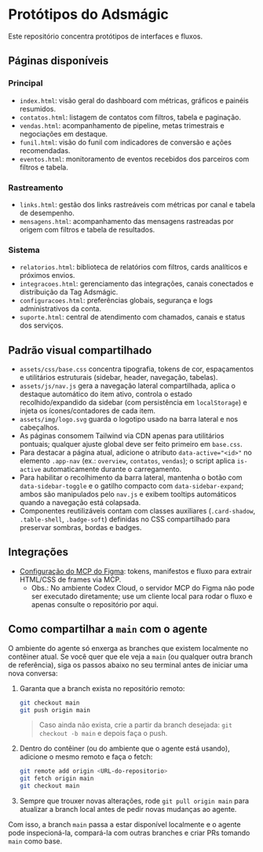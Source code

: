 ﻿# Protótipos do Adsmágic

Este repositório concentra protótipos de interfaces e fluxos.

## Páginas disponíveis

### Principal

- `index.html`: visão geral do dashboard com métricas, gráficos e painéis resumidos.
- `contatos.html`: listagem de contatos com filtros, tabela e paginação.
- `vendas.html`: acompanhamento de pipeline, metas trimestrais e negociações em destaque.
- `funil.html`: visão do funil com indicadores de conversão e ações recomendadas.
- `eventos.html`: monitoramento de eventos recebidos dos parceiros com filtros e tabela.

### Rastreamento

- `links.html`: gestão dos links rastreáveis com métricas por canal e tabela de desempenho.
- `mensagens.html`: acompanhamento das mensagens rastreadas por origem com filtros e tabela de resultados.

### Sistema

- `relatorios.html`: biblioteca de relatórios com filtros, cards analíticos e próximos envios.
- `integracoes.html`: gerenciamento das integrações, canais conectados e distribuição da Tag Adsmágic.
- `configuracoes.html`: preferências globais, segurança e logs administrativos da conta.
- `suporte.html`: central de atendimento com chamados, canais e status dos serviços.

## Padrão visual compartilhado

- `assets/css/base.css` concentra tipografia, tokens de cor, espaçamentos e utilitários estruturais (sidebar, header, navegação, tabelas).
- `assets/js/nav.js` gera a navegação lateral compartilhada, aplica o destaque automático do item ativo, controla o estado recolhido/expandido da sidebar (com persistência em `localStorage`) e injeta os ícones/contadores de cada item.
- `assets/img/logo.svg` guarda o logotipo usado na barra lateral e nos cabeçalhos.
- As páginas consomem Tailwind via CDN apenas para utilitários pontuais; qualquer ajuste global deve ser feito primeiro em `base.css`.
- Para destacar a página atual, adicione o atributo `data-active="<id>"` no elemento `.app-nav` (ex.: `overview`, `contatos`, `vendas`); o script aplica `is-active` automaticamente durante o carregamento.
- Para habilitar o recolhimento da barra lateral, mantenha o botão com `data-sidebar-toggle` e o gatilho compacto com `data-sidebar-expand`; ambos são manipulados pelo `nav.js` e exibem tooltips automáticos quando a navegação está colapsada.
- Componentes reutilizáveis contam com classes auxiliares (`.card-shadow`, `.table-shell`, `.badge-soft`) definidas no CSS compartilhado para preservar sombras, bordas e badges.

## Integrações

- [Configuração do MCP do Figma](docs/figma-mcp.md): tokens, manifestos e fluxo para extrair HTML/CSS de frames via MCP.
  - Obs.: No ambiente Codex Cloud, o servidor MCP do Figma não pode ser executado diretamente; use um cliente local para rodar o fluxo e apenas consulte o repositório por aqui.

## Como compartilhar a `main` com o agente

O ambiente do agente só enxerga as branches que existem localmente no contêiner atual. Se você quer que ele veja a `main` (ou qualquer outra branch de referência), siga os passos abaixo no seu terminal antes de iniciar uma nova conversa:

1. Garanta que a branch exista no repositório remoto:
   ```bash
   git checkout main
   git push origin main
   ```
   > Caso ainda não exista, crie a partir da branch desejada: `git checkout -b main` e depois faça o push.
2. Dentro do contêiner (ou do ambiente que o agente está usando), adicione o mesmo remoto e faça o fetch:
   ```bash
   git remote add origin <URL-do-repositorio>
   git fetch origin main
   git checkout main
   ```
3. Sempre que trouxer novas alterações, rode `git pull origin main` para atualizar a branch local antes de pedir novas mudanças ao agente.

Com isso, a branch `main` passa a estar disponível localmente e o agente pode inspecioná-la, compará-la com outras branches e criar PRs tomando `main` como base.



